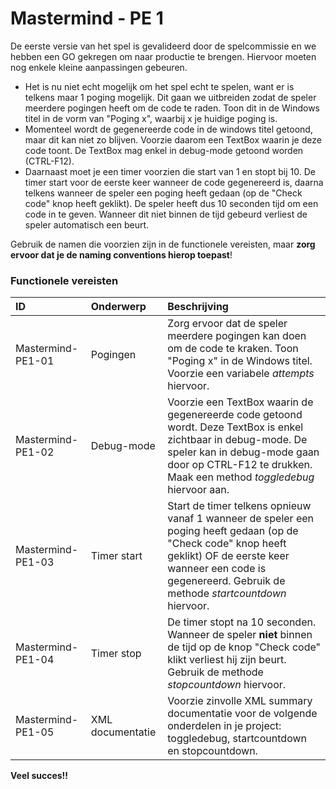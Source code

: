 # Mastermind - PE 1


De eerste versie van het spel is gevalideerd door de spelcommissie en we hebben een GO gekregen om naar productie te brengen. Hiervoor moeten nog enkele kleine aanpassingen gebeuren.

- Het is nu niet echt mogelijk om het spel echt te spelen, want er is telkens maar 1 poging mogelijk. Dit gaan we uitbreiden zodat de speler meerdere pogingen heeft om de code te raden. Toon dit in de Windows titel in de vorm van "Poging x", waarbij x je huidige poging is.
- Momenteel wordt de gegenereerde code in de windows titel getoond, maar dit kan niet zo blijven. Voorzie daarom een TextBox waarin je deze code toont. De TextBox mag enkel in debug-mode getoond worden (CTRL-F12).
- Daarnaast moet je een timer voorzien die start van 1 en stopt bij 10. De timer start voor de eerste keer wanneer de code gegenereerd is, daarna telkens wanneer de speler een poging heeft gedaan (op de "Check code" knop heeft geklikt). De speler heeft dus 10 seconden tijd om een code in te geven. Wanneer dit niet binnen de tijd gebeurd verliest de speler automatisch een beurt.

Gebruik de namen die voorzien zijn in de functionele vereisten, maar **zorg ervoor dat je de naming conventions hierop toepast**!

### Functionele vereisten

| ID | Onderwerp | Beschrijving |
| :--- | :--- | :--- |
| Mastermind-PE1-01 | Pogingen | Zorg ervoor dat de speler meerdere pogingen kan doen om de code te kraken. Toon "Poging x" in de Windows titel. Voorzie een variabele *attempts* hiervoor. |
| Mastermind-PE1-02 | Debug-mode | Voorzie een TextBox waarin de gegenereerde code getoond wordt. Deze TextBox is enkel zichtbaar in debug-mode. De speler kan in debug-mode gaan door op CTRL-F12 te drukken. Maak een method *toggledebug* hiervoor aan. |
| Mastermind-PE1-03 | Timer start | Start de timer telkens opnieuw vanaf 1 wanneer de speler een poging heeft gedaan (op de "Check code" knop heeft geklikt) OF de eerste keer wanneer een code is gegenereerd. Gebruik de methode *startcountdown* hiervoor. |
| Mastermind-PE1-04 | Timer stop | De timer stopt na 10 seconden. Wanneer de speler **niet** binnen de tijd op de knop "Check code" klikt verliest hij zijn beurt. Gebruik de methode *stopcountdown* hiervoor. |
| Mastermind-PE1-05 | XML documentatie | Voorzie zinvolle XML summary documentatie voor de volgende onderdelen in je project: toggledebug, startcountdown en stopcountdown. |

**Veel succes!!**
